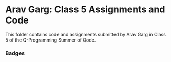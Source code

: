 # Arav Garg: Class 5 Assignments and Code
This folder contains code and assignments submitted by Arav Garg in Class 5 of the Q-Programming Summer of Qode.
### Badges